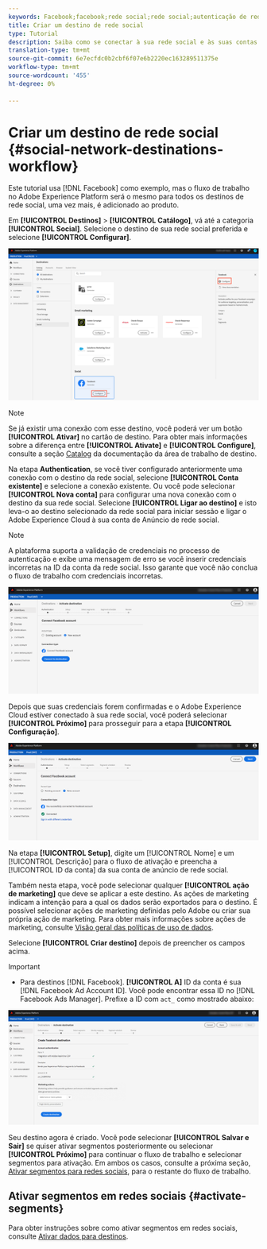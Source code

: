 ```yaml
---
keywords: Facebook;facebook;rede social;rede social;autenticação de rede social;autenticação de rede social
title: Criar um destino de rede social
type: Tutorial
description: Saiba como se conectar à sua rede social e às suas contas de anúncio no Adobe Experience Platform.
translation-type: tm+mt
source-git-commit: 6e7ecfdc0b2cbf6f07e6b2220ec163289511375e
workflow-type: tm+mt
source-wordcount: '455'
ht-degree: 0%

---
```



# Criar um destino de rede social {#social-network-destinations-workflow}

Este tutorial usa [!DNL Facebook] como exemplo, mas o fluxo de trabalho no Adobe Experience Platform será o mesmo para todos os destinos de rede social, uma vez mais, é adicionado ao produto.

Em **[!UICONTROL Destinos]** > **[!UICONTROL Catálogo]**, vá até a categoria **[!UICONTROL Social]**. Selecione o destino de sua rede social preferida e selecione **[!UICONTROL Configurar]**.

![Conectar-se ao destino da rede social](../../assets/catalog/social/workflow/catalog.png)

>[!NOTE]
>
>Se já existir uma conexão com esse destino, você poderá ver um botão **[!UICONTROL Ativar]** no cartão de destino. Para obter mais informações sobre a diferença entre **[!UICONTROL Ativate]** e **[!UICONTROL Configure]**, consulte a seção [Catalog](../../ui/destinations-workspace.md#catalog) da documentação da área de trabalho de destino.

Na etapa **Authentication**, se você tiver configurado anteriormente uma conexão com o destino da rede social, selecione **[!UICONTROL Conta existente]** e selecione a conexão existente. Ou você pode selecionar **[!UICONTROL Nova conta]** para configurar uma nova conexão com o destino da sua rede social. Selecione **[!UICONTROL Ligar ao destino]** e isto leva-o ao destino selecionado da rede social para iniciar sessão e ligar o Adobe Experience Cloud à sua conta de Anúncio de rede social.

>[!NOTE]
>
>A plataforma suporta a validação de credenciais no processo de autenticação e exibe uma mensagem de erro se você inserir credenciais incorretas na ID da conta da rede social. Isso garante que você não conclua o fluxo de trabalho com credenciais incorretas.

![Conectar ao destino da rede social - etapa de autenticação](../../assets/catalog/social/workflow/pre-connect.png)

Depois que suas credenciais forem confirmadas e o Adobe Experience Cloud estiver conectado à sua rede social, você poderá selecionar **[!UICONTROL Próximo]** para prosseguir para a etapa **[!UICONTROL Configuração]**.

![Credenciais confirmadas](../../assets/catalog/social/workflow/post-connect.png)

Na etapa **[!UICONTROL Setup]**, digite um [!UICONTROL Nome] e um [!UICONTROL Descrição] para o fluxo de ativação e preencha a [!UICONTROL ID da conta] da sua conta de anúncio de rede social.

Também nesta etapa, você pode selecionar qualquer **[!UICONTROL ação de marketing]** que deve se aplicar a este destino. As ações de marketing indicam a intenção para a qual os dados serão exportados para o destino. É possível selecionar ações de marketing definidas pelo Adobe ou criar sua própria ação de marketing. Para obter mais informações sobre ações de marketing, consulte [Visão geral das políticas de uso de dados](../../../data-governance/policies/overview.md).

Selecione **[!UICONTROL Criar destino]** depois de preencher os campos acima.

>[!IMPORTANT]
>
> * Para destinos [!DNL Facebook]. **[!UICONTROL A]** ID da conta é sua  [!DNL Facebook Ad Account ID]. Você pode encontrar essa ID no [!DNL Facebook Ads Manager]. Prefixe a ID com `act_` como mostrado abaixo:


![Conectar ao destino da rede social - etapa de configuração](../../assets/catalog/social/workflow/setup.png)

Seu destino agora é criado. Você pode selecionar **[!UICONTROL Salvar e Sair]** se quiser ativar segmentos posteriormente ou selecionar **[!UICONTROL Próximo]** para continuar o fluxo de trabalho e selecionar segmentos para ativação. Em ambos os casos, consulte a próxima seção, [Ativar segmentos para redes sociais](#activate-segments), para o restante do fluxo de trabalho.

## Ativar segmentos em redes sociais {#activate-segments}

Para obter instruções sobre como ativar segmentos em redes sociais, consulte [Ativar dados para destinos](../../ui/activate-destinations.md).